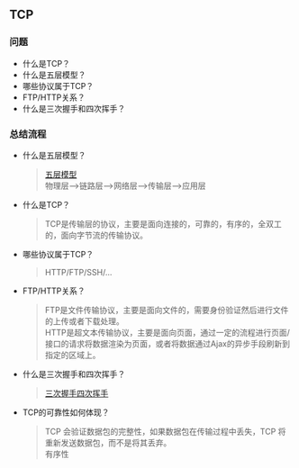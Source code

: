 ## TCP

### 问题
- 什么是TCP？
- 什么是五层模型？
- 哪些协议属于TCP？
- FTP/HTTP关系？
- 什么是三次握手和四次挥手？

### 总结流程
- 什么是五层模型？
  > [五层模型](./[⭐⭐⭐⭐⭐]-HTTP01_了解HTTP.md#经典五层模型介绍)    
  > 物理层-->链路层-->网络层-->传输层-->应用层

- 什么是TCP？
  > TCP是传输层的协议，主要是面向连接的，可靠的，有序的，全双工的，面向字节流的传输协议。    

- 哪些协议属于TCP？
  > HTTP/FTP/SSH/...

- FTP/HTTP关系？
  > FTP是文件传输协议，主要是面向文件的，需要身份验证然后进行文件的上传或者下载处理。    
  > HTTP是超文本传输协议，主要是面向页面，通过一定的流程进行页面/接口的请求将数据渲染为页面，或者将数据通过Ajax的异步手段刷新到指定的区域上。

- 什么是三次握手和四次挥手？
  > [三次握手四次挥手](./[⭐⭐⭐⭐⭐]-HTTP01_了解HTTP.md#三次握手四次挥手)

- TCP的可靠性如何体现？
  > TCP 会验证数据包的完整性，如果数据包在传输过程中丢失，TCP 将重新发送数据包，而不是将其丢弃。    
  > 有序性    
  